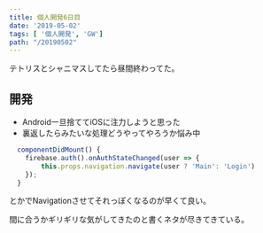 ```yaml
---
title: 個人開発6日目
date: '2019-05-02'
tags: [ '個人開発', 'GW']
path: "/20190502"
---
```


テトリスとシャニマスしてたら昼間終わってた。

## 開発

- Android一旦捨ててiOSに注力しようと思った
- 裏返したらみたいな処理どうやってやろうか悩み中

```js
  componentDidMount() {
    firebase.auth().onAuthStateChanged(user => {
        this.props.navigation.navigate(user ? 'Main': 'Login')
    });
  }
```
とかでNavigationさせてそれっぽくなるのが早くて良い。

間に合うかギリギリな気がしてきたのと書くネタが尽きてきている。
